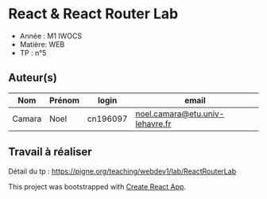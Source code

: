 # React & React Router Lab

- Année : M1 IWOCS
- Matière: WEB
- TP : n°5

## Auteur(s)

|Nom|Prénom|login|email|
|--|--|--|--|
| Camara| Noel | cn196097 | noel.camara@etu.univ-lehavre.fr |

## Travail à réaliser

Détail du tp : <https://pigne.org/teaching/webdev1/lab/ReactRouterLab>


This project was bootstrapped with [Create React App](https://github.com/facebook/create-react-app).

